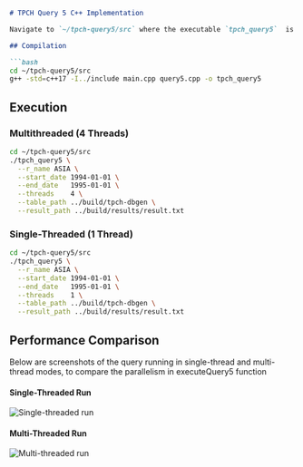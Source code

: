 ````markdown
# TPCH Query 5 C++ Implementation

Navigate to `~/tpch-query5/src` where the executable `tpch_query5`  is there.

## Compilation

```bash
cd ~/tpch-query5/src
g++ -std=c++17 -I../include main.cpp query5.cpp -o tpch_query5
````

## Execution

### Multithreaded (4 Threads)

```bash
cd ~/tpch-query5/src
./tpch_query5 \
  --r_name ASIA \
  --start_date 1994-01-01 \
  --end_date   1995-01-01 \
  --threads    4 \
  --table_path ../build/tpch-dbgen \
  --result_path ../build/results/result.txt
```

### Single-Threaded (1 Thread)

```bash
cd ~/tpch-query5/src
./tpch_query5 \
  --r_name ASIA \
  --start_date 1994-01-01 \
  --end_date   1995-01-01 \
  --threads    1 \
  --table_path ../build/tpch-dbgen \
  --result_path ../build/results/result.txt
```

## Performance Comparison

Below are screenshots of the query running in single-thread and multi-thread modes, to compare the parallelism in executeQuery5 function

#### Single-Threaded Run

![Single-threaded run](./images/single_thread.png)

#### Multi-Threaded Run

![Multi-threaded run](./images/multi_thread.png)

```
```
